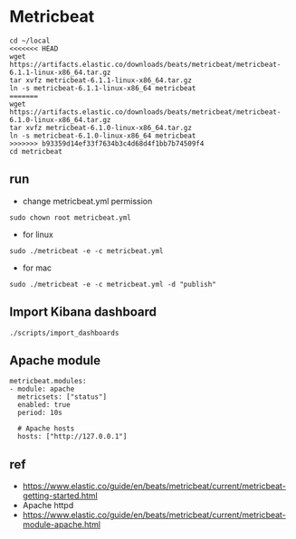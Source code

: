 # Metricbeat

```
cd ~/local
<<<<<<< HEAD
wget https://artifacts.elastic.co/downloads/beats/metricbeat/metricbeat-6.1.1-linux-x86_64.tar.gz
tar xvfz metricbeat-6.1.1-linux-x86_64.tar.gz
ln -s metricbeat-6.1.1-linux-x86_64 metricbeat
=======
wget https://artifacts.elastic.co/downloads/beats/metricbeat/metricbeat-6.1.0-linux-x86_64.tar.gz
tar xvfz metricbeat-6.1.0-linux-x86_64.tar.gz
ln -s metricbeat-6.1.0-linux-x86_64 metricbeat
>>>>>>> b93359d14ef33f7634b3c4d68d4f1bb7b74509f4
cd metricbeat
```

## run
* change metricbeat.yml permission
```
sudo chown root metricbeat.yml
```

* for linux
```
sudo ./metricbeat -e -c metricbeat.yml
```

* for mac
```
sudo ./metricbeat -e -c metricbeat.yml -d "publish"
```

## Import Kibana dashboard

```
./scripts/import_dashboards
```

## Apache module
```
metricbeat.modules:
- module: apache
  metricsets: ["status"]
  enabled: true
  period: 10s

  # Apache hosts
  hosts: ["http://127.0.0.1"]
```

## ref
* https://www.elastic.co/guide/en/beats/metricbeat/current/metricbeat-getting-started.html
* Apache httpd
* https://www.elastic.co/guide/en/beats/metricbeat/current/metricbeat-module-apache.html
